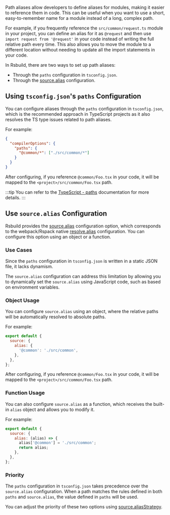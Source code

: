 Path aliases allow developers to define aliases for modules, making it easier to reference them in code. This can be useful when you want to use a short, easy-to-remember name for a module instead of a long, complex path.

For example, if you frequently reference the `src/common/request.ts` module in your project, you can define an alias for it as `@request` and then use `import request from '@request'` in your code instead of writing the full relative path every time. This also allows you to move the module to a different location without needing to update all the import statements in your code.

In Rsbuild, there are two ways to set up path aliases:

- Through the `paths` configuration in `tsconfig.json`.
- Through the [source.alias](/config/source/alias) configuration.

## Using `tsconfig.json`'s `paths` Configuration

You can configure aliases through the `paths` configuration in `tsconfig.json`, which is the recommended approach in TypeScript projects as it also resolves the TS type issues related to path aliases.

For example:

```json title="tsconfig.json"
{
  "compilerOptions": {
    "paths": {
      "@common/*": ["./src/common/*"]
    }
  }
}
```

After configuring, if you reference `@common/Foo.tsx` in your code, it will be mapped to the `<project>/src/common/Foo.tsx` path.

:::tip
You can refer to the [TypeScript - paths](https://typescriptlang.org/tsconfig#paths) documentation for more details.
:::

## Use `source.alias` Configuration

Rsbuild provides the [source.alias](/config/source/alias) configuration option, which corresponds to the webpack/Rspack native [resolve.alias](https://rspack.dev/config/resolve#resolvealias) configuration. You can configure this option using an object or a function.

### Use Cases

Since the `paths` configuration in `tsconfig.json` is written in a static JSON file, it lacks dynamism.

The `source.alias` configuration can address this limitation by allowing you to dynamically set the `source.alias` using JavaScript code, such as based on environment variables.

### Object Usage

You can configure `source.alias` using an object, where the relative paths will be automatically resolved to absolute paths.

For example:

```js
export default {
  source: {
    alias: {
      '@common': './src/common',
    },
  },
};
```

After configuring, if you reference `@common/Foo.tsx` in your code, it will be mapped to the `<project>/src/common/Foo.tsx` path.

### Function Usage

You can also configure `source.alias` as a function, which receives the built-in `alias` object and allows you to modify it.

For example:

```js
export default {
  source: {
    alias: (alias) => {
      alias['@common'] = './src/common';
      return alias;
    },
  },
};
```

### Priority

The `paths` configuration in `tsconfig.json` takes precedence over the `source.alias` configuration. When a path matches the rules defined in both `paths` and `source.alias`, the value defined in `paths` will be used.

You can adjust the priority of these two options using [source.aliasStrategy](/config/source/alias-strategy).
